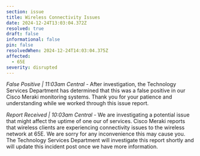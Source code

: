 ```yaml
---
section: issue
title: Wireless Connectivity Issues
date: 2024-12-24T13:03:04.372Z
resolved: true
draft: false
informational: false
pin: false
resolvedWhen: 2024-12-24T14:03:04.375Z
affected:
  - 65E
severity: disrupted
---
```

*False Positive | 11:03am Central* - After investigation, the Technology Services Department has determined that this was a false positive in our Cisco Meraki monitoring systems. Thank you for your patience and understanding while we worked through this issue report.

*Report Received | 10:03am Central* - We are investigating a potential issue that might affect the uptime of one our of services. Cisco Meraki reports that wireless clients are experiencing connectivity issues to the wireless network at 65E. We are sorry for any inconvenience this may cause you. The Technology Services Department will investigate this report shortly and will update this incident post once we have more information.